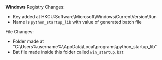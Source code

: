 **Windows**
Registry Changes:
 - Key added at HKCU:Software\Microsoft\Windows\CurrentVersion\Run
 - Name is `python_startup_lib` with value of generated batch file

File Changes:
 - Folder made at "C:\Users\%username%\AppData\Local\programs\python_startup_lib"
 - Bat file made inside this folder called `win_startup.bat`